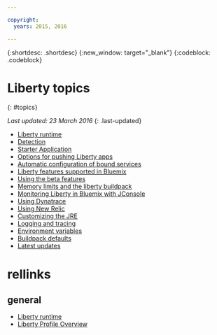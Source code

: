 ```yaml
---

copyright:
  years: 2015, 2016

---
```


{:shortdesc: .shortdesc}
{:new_window: target="_blank"}
{:codeblock: .codeblock}

# Liberty topics
{: #topics}

*Last updated: 23 March 2016*
{: .last-updated}

* [Liberty runtime](index.html)
* [Detection](index.html#detection)
* [Starter Application](index.html#starter_application)
* [Options for pushing Liberty apps](optionsForPushing.html)
* [Automatic configuration of bound services](autoConfig.html)
* [Liberty features supported in Bluemix](libertyFeatures.html)
* [Using the beta features](usingBetaFeatures.html)
* [Memory limits and the liberty buildpack](memoryLimits.html)
* [Monitoring Liberty in Bluemix with JConsole](jconsole.html)
* [Using Dynatrace](dynatrace.html)
* [Using New Relic](newRelic.html)
* [Customizing the JRE](customizingJRE.html)
* [Logging and tracing](loggingAndTracing.html)
* [Environment variables](environmentVariables.html)
* [Buildpack defaults](buildpackDefaults.html)
* [Latest updates](updates.html)

# rellinks
## general
* [Liberty runtime](index.html)
* [Liberty Profile Overview](http://www-01.ibm.com/support/knowledgecenter/SSAW57_8.5.5/com.ibm.websphere.wlp.nd.doc/ae/cwlp_about.html)
